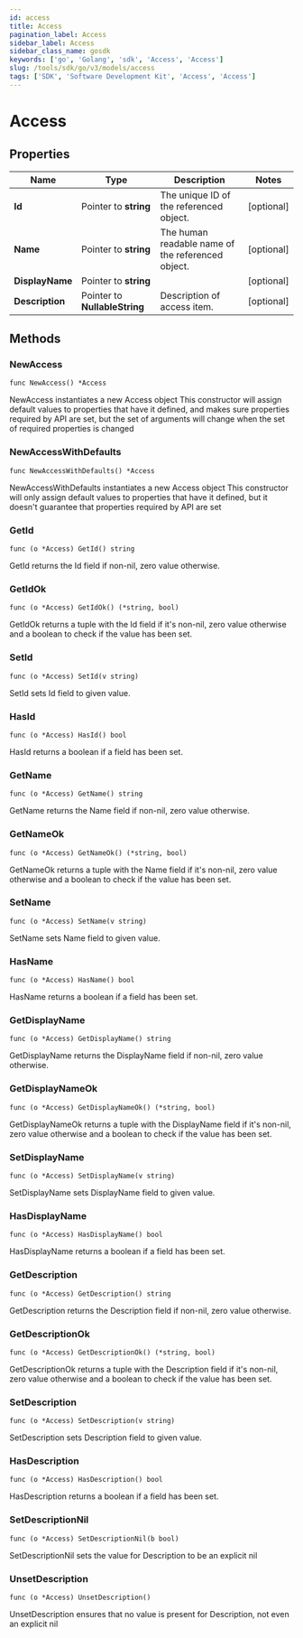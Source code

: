 ```yaml
---
id: access
title: Access
pagination_label: Access
sidebar_label: Access
sidebar_class_name: gosdk
keywords: ['go', 'Golang', 'sdk', 'Access', 'Access'] 
slug: /tools/sdk/go/v3/models/access
tags: ['SDK', 'Software Development Kit', 'Access', 'Access']
---
```


# Access

## Properties

Name | Type | Description | Notes
------------ | ------------- | ------------- | -------------
**Id** | Pointer to **string** | The unique ID of the referenced object. | [optional] 
**Name** | Pointer to **string** | The human readable name of the referenced object. | [optional] 
**DisplayName** | Pointer to **string** |  | [optional] 
**Description** | Pointer to **NullableString** | Description of access item. | [optional] 

## Methods

### NewAccess

`func NewAccess() *Access`

NewAccess instantiates a new Access object
This constructor will assign default values to properties that have it defined,
and makes sure properties required by API are set, but the set of arguments
will change when the set of required properties is changed

### NewAccessWithDefaults

`func NewAccessWithDefaults() *Access`

NewAccessWithDefaults instantiates a new Access object
This constructor will only assign default values to properties that have it defined,
but it doesn't guarantee that properties required by API are set

### GetId

`func (o *Access) GetId() string`

GetId returns the Id field if non-nil, zero value otherwise.

### GetIdOk

`func (o *Access) GetIdOk() (*string, bool)`

GetIdOk returns a tuple with the Id field if it's non-nil, zero value otherwise
and a boolean to check if the value has been set.

### SetId

`func (o *Access) SetId(v string)`

SetId sets Id field to given value.

### HasId

`func (o *Access) HasId() bool`

HasId returns a boolean if a field has been set.

### GetName

`func (o *Access) GetName() string`

GetName returns the Name field if non-nil, zero value otherwise.

### GetNameOk

`func (o *Access) GetNameOk() (*string, bool)`

GetNameOk returns a tuple with the Name field if it's non-nil, zero value otherwise
and a boolean to check if the value has been set.

### SetName

`func (o *Access) SetName(v string)`

SetName sets Name field to given value.

### HasName

`func (o *Access) HasName() bool`

HasName returns a boolean if a field has been set.

### GetDisplayName

`func (o *Access) GetDisplayName() string`

GetDisplayName returns the DisplayName field if non-nil, zero value otherwise.

### GetDisplayNameOk

`func (o *Access) GetDisplayNameOk() (*string, bool)`

GetDisplayNameOk returns a tuple with the DisplayName field if it's non-nil, zero value otherwise
and a boolean to check if the value has been set.

### SetDisplayName

`func (o *Access) SetDisplayName(v string)`

SetDisplayName sets DisplayName field to given value.

### HasDisplayName

`func (o *Access) HasDisplayName() bool`

HasDisplayName returns a boolean if a field has been set.

### GetDescription

`func (o *Access) GetDescription() string`

GetDescription returns the Description field if non-nil, zero value otherwise.

### GetDescriptionOk

`func (o *Access) GetDescriptionOk() (*string, bool)`

GetDescriptionOk returns a tuple with the Description field if it's non-nil, zero value otherwise
and a boolean to check if the value has been set.

### SetDescription

`func (o *Access) SetDescription(v string)`

SetDescription sets Description field to given value.

### HasDescription

`func (o *Access) HasDescription() bool`

HasDescription returns a boolean if a field has been set.

### SetDescriptionNil

`func (o *Access) SetDescriptionNil(b bool)`

 SetDescriptionNil sets the value for Description to be an explicit nil

### UnsetDescription
`func (o *Access) UnsetDescription()`

UnsetDescription ensures that no value is present for Description, not even an explicit nil

